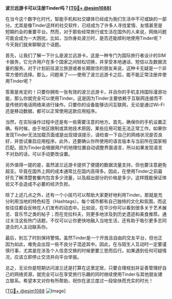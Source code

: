**波兰远游卡可以注册Tinder吗？[[TG💪+ @esim1088](https://t.me/s/esim1088)]**

在当今这个数字化时代，智能手机和社交媒体已经成为我们生活中不可或缺的一部分。尤其是像Tinder这样的社交软件，已经成为了许多人寻找爱情、友情甚至是短期约会的重要平台。然而，对于那些经常旅行或生活在国外的人来说，网络问题可能会成为一大困扰。比如，当你身处波兰时，是否还能顺利地使用Tinder呢？今天我们就来聊聊这个话题。

首先，让我们了解一下什么是波兰远游卡。这是一种专门为国际旅行者设计的SIM卡服务，它允许用户在多个国家之间轻松切换，并享受本地通话、短信以及数据流量的服务。对于计划前往波兰旅游或者长期居住的朋友来说，这种卡无疑是一个非常方便的选择。那么，问题来了——使用了波兰远游卡之后，能不能正常注册并使用Tinder呢？

答案是肯定的！只要你拥有一张有效的波兰远游卡，并且你的手机支持国际漫游功能，那么你就完全可以使用Tinder。这是因为Tinder主要依赖于互联网连接而不是传统的电话网络来进行操作。只要你的设备能够访问互联网，无论是通过Wi-Fi还是移动数据，都可以正常使用这款应用程序。

当然，在实际操作过程中还是有一些需要注意的地方。首先，确保你的手机设置正确。有时候，由于地区限制或其他技术原因，某些应用可能无法正常工作。如果你发现Tinder无法加载页面或是出现错误提示，请检查一下自己的网络状况是否良好，并尝试重启应用程序。此外，还要确认你所使用的语言版本与当前所在国家相匹配。因为Tinder会根据用户的地理位置自动调整界面语言，所以如果发现语言不对劲的话，可以手动更改设置。

另外值得一提的是，虽然波兰远游卡提供了便捷的数据流量支持，但也要注意避免超支。毕竟在国外上网的成本通常比在国内高得多。因此，在使用Tinder之前最好先了解清楚套餐内包含多少流量，以及超出部分的价格是多少。这样既能保证体验又不会造成不必要的经济负担。

除了上述几点之外，还有一个小技巧可以帮助大家更好地利用Tinder。那就是充分利用当地的特色标签（Hashtags）。每个城市都有自己独特的文化和氛围，而这些往往都会反映在人们发布的动态中。比如说，在华沙你可以看到很多关于艺术展览、音乐节之类的帖子；而在克拉科夫，则更多地涉及到历史遗迹和美食推荐。通过关注这些热门话题，不仅可以让你更快地融入当地生活，还有助于吸引更多志同道合的人主动联系你。

最后，别忘了时刻保持警惕。虽然Tinder是一个开放且自由的交友平台，但也正因为如此，难免会出现一些不良分子混迹其中。因此，在与陌生人互动时一定要谨慎行事，尤其是在涉及个人信息交换的时候更要三思而后行。如果遇到任何可疑情况，应该立即停止交流并向平台举报。

总之，无论你是短期访问波兰还是打算在这里定居，只要合理规划并妥善管理好自己的网络资源，就完全可以在享受旅行乐趣的同时继续使用Tinder与其他朋友建立联系。希望本文对你有所帮助，祝你在波兰度过一段愉快而充实的时光！

[[TG💪+ @esim1088](https://t.me/s/esim1088) ![Image](https://i.postimg.cc/4NQfJmqS/Snipaste-2025-05-13-00-14-12.png)]